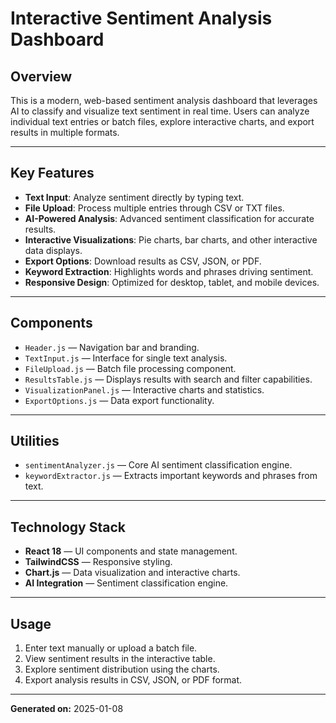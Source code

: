 # Interactive Sentiment Analysis Dashboard

## Overview
This is a modern, web-based sentiment analysis dashboard that leverages AI to classify and visualize text sentiment in real time. Users can analyze individual text entries or batch files, explore interactive charts, and export results in multiple formats.

---

## Key Features
- **Text Input**: Analyze sentiment directly by typing text.  
- **File Upload**: Process multiple entries through CSV or TXT files.  
- **AI-Powered Analysis**: Advanced sentiment classification for accurate results.  
- **Interactive Visualizations**: Pie charts, bar charts, and other interactive data displays.  
- **Export Options**: Download results as CSV, JSON, or PDF.  
- **Keyword Extraction**: Highlights words and phrases driving sentiment.  
- **Responsive Design**: Optimized for desktop, tablet, and mobile devices.  

---

## Components
- `Header.js` — Navigation bar and branding.  
- `TextInput.js` — Interface for single text analysis.  
- `FileUpload.js` — Batch file processing component.  
- `ResultsTable.js` — Displays results with search and filter capabilities.  
- `VisualizationPanel.js` — Interactive charts and statistics.  
- `ExportOptions.js` — Data export functionality.  

---

## Utilities
- `sentimentAnalyzer.js` — Core AI sentiment classification engine.  
- `keywordExtractor.js` — Extracts important keywords and phrases from text.  

---

## Technology Stack
- **React 18** — UI components and state management.  
- **TailwindCSS** — Responsive styling.  
- **Chart.js** — Data visualization and interactive charts.  
- **AI Integration** — Sentiment classification engine.  

---

## Usage
1. Enter text manually or upload a batch file.  
2. View sentiment results in the interactive table.  
3. Explore sentiment distribution using the charts.  
4. Export analysis results in CSV, JSON, or PDF format.  

---

**Generated on:** 2025-01-08
